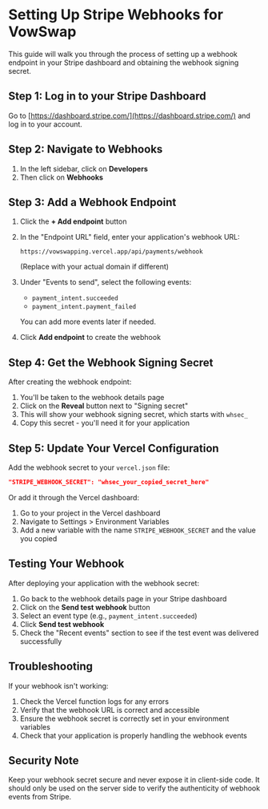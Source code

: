 # Setting Up Stripe Webhooks for VowSwap

This guide will walk you through the process of setting up a webhook endpoint in your Stripe dashboard and obtaining the webhook signing secret.

## Step 1: Log in to your Stripe Dashboard

Go to [https://dashboard.stripe.com/](https://dashboard.stripe.com/) and log in to your account.

## Step 2: Navigate to Webhooks

1. In the left sidebar, click on **Developers**
2. Then click on **Webhooks**

## Step 3: Add a Webhook Endpoint

1. Click the **+ Add endpoint** button
2. In the "Endpoint URL" field, enter your application's webhook URL:
   ```
   https://vowswapping.vercel.app/api/payments/webhook
   ```
   (Replace with your actual domain if different)

3. Under "Events to send", select the following events:
   - `payment_intent.succeeded`
   - `payment_intent.payment_failed`
   
   You can add more events later if needed.

4. Click **Add endpoint** to create the webhook

## Step 4: Get the Webhook Signing Secret

After creating the webhook endpoint:

1. You'll be taken to the webhook details page
2. Click on the **Reveal** button next to "Signing secret"
3. This will show your webhook signing secret, which starts with `whsec_`
4. Copy this secret - you'll need it for your application

## Step 5: Update Your Vercel Configuration

Add the webhook secret to your `vercel.json` file:

```json
"STRIPE_WEBHOOK_SECRET": "whsec_your_copied_secret_here"
```

Or add it through the Vercel dashboard:
1. Go to your project in the Vercel dashboard
2. Navigate to Settings > Environment Variables
3. Add a new variable with the name `STRIPE_WEBHOOK_SECRET` and the value you copied

## Testing Your Webhook

After deploying your application with the webhook secret:

1. Go back to the webhook details page in your Stripe dashboard
2. Click on the **Send test webhook** button
3. Select an event type (e.g., `payment_intent.succeeded`)
4. Click **Send test webhook**
5. Check the "Recent events" section to see if the test event was delivered successfully

## Troubleshooting

If your webhook isn't working:

1. Check the Vercel function logs for any errors
2. Verify that the webhook URL is correct and accessible
3. Ensure the webhook secret is correctly set in your environment variables
4. Check that your application is properly handling the webhook events

## Security Note

Keep your webhook secret secure and never expose it in client-side code. It should only be used on the server side to verify the authenticity of webhook events from Stripe.
